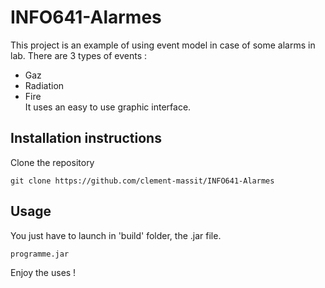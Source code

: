 # INFO641-Alarmes

This project is an example of using event model in case of some alarms in lab. There are 3 types of events :
 * Gaz
 * Radiation
 * Fire  
 It uses an easy to use graphic interface.  
 
 ## Installation instructions  

Clone the repository  
```
git clone https://github.com/clement-massit/INFO641-Alarmes
```

## Usage  
You just have to launch in 'build' folder, the .jar file.  
```
programme.jar
```  

Enjoy the uses !
